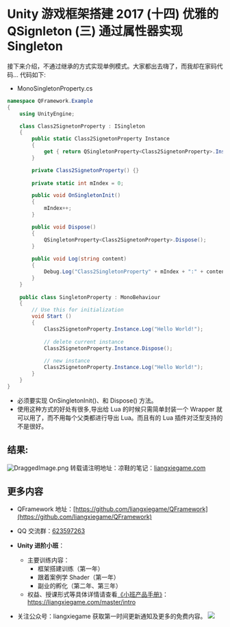 # Unity 游戏框架搭建 2017 (十四) 优雅的 QSignleton (三) 通过属性器实现 Singleton
接下来介绍，不通过继承的方式实现单例模式。大家都出去嗨了，而我却在家码代码...
代码如下:

* MonoSingletonProperty.cs
```cs
namespace QFramework.Example
{
	using UnityEngine;

	class Class2SignetonProperty : ISingleton
	{
		public static Class2SignetonProperty Instance
		{
			get { return QSingletonProperty<Class2SignetonProperty>.Instance; }
		}

		private Class2SignetonProperty() {}
		
		private static int mIndex = 0;

		public void OnSingletonInit()
		{
			mIndex++;
		}

		public void Dispose()
		{
			QSingletonProperty<Class2SignetonProperty>.Dispose();
		}
		
		public void Log(string content)
		{
			Debug.Log("Class2SingletonProperty" + mIndex + ":" + content);
		}
	}
		
	public class SingletonProperty : MonoBehaviour
	{
		// Use this for initialization
		void Start () 
		{
			Class2SignetonProperty.Instance.Log("Hello World!");	
			
			// delete current instance
			Class2SignetonProperty.Instance.Dispose();
			
			// new instance
			Class2SignetonProperty.Instance.Log("Hello World!");
		}
	}
}

```

* 必须要实现 OnSingletonInit()、和 Dispose() 方法。
* 使用这种方式的好处有很多,导出给 Lua 的时候只需简单封装一个 Wrapper 就可以用了，而不用每个父类都进行导出 Lua。而且有的 Lua 插件对泛型支持的不是很好。

## 结果:
![DraggedImage.png](http://file.liangxiegame.com/84c0ed73-624e-4395-97fd-93564d318e39.png) 
转载请注明地址：凉鞋的笔记：[liangxiegame.com](http://liangxiegame.com)

## 更多内容

* QFramework 地址：[https://github.com/liangxiegame/QFramework](https://github.com/liangxiegame/QFramework)
* QQ 交流群：[623597263](http://shang.qq.com/wpa/qunwpa?idkey=706b8eef0fff3fe4be9ce27c8702ad7d8cc1bceabe3b7c0430ec9559b3a9ce66)
* **Unity 进阶小班**：
	* 主要训练内容：
		* 框架搭建训练（第一年）
		* 跟着案例学 Shader（第一年）
		* 副业的孵化（第二年、第三年）
	* 权益、授课形式等具体详情请查看[《小班产品手册》](https://liangxiegame.com/master/intro)：https://liangxiegame.com/master/intro
  
* 关注公众号：liangxiegame 获取第一时间更新通知及更多的免费内容。
![](http://file.liangxiegame.com/38eccb55-40b2-4845-93d6-f5fb50ff9492.png)
